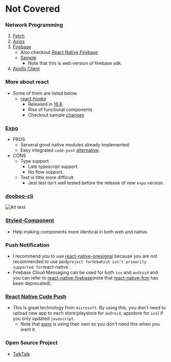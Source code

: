 # Not Covered

### Network Programming
1. [Fetch](https://scotch.io/tutorials/how-to-use-the-javascript-fetch-api-to-get-data)
2. [Axios](https://github.com/axios/axios)
3. [Firebase](https://www.npmjs.com/package/firebase)
   - Also checkout [React Native Firebase](https://github.com/invertase/react-native-firebase)
   - [Sample](https://www.dooboo.io/talktalk.html)
     + Note that this is web version of firebase sdk.
4. [Apollo Client](https://www.apollographql.com/docs/react/)

### More about react
+ Some of them are listed below.
  - [react-hooks](https://reactjs.org/docs/hooks-overview.html)
    + Released in [16.8](https://github.com/facebook/react/blob/master/CHANGELOG.md#1680-february-6-2019).
    + Rise of functional components
    + Checkout sample [changes](https://github.com/dooboolab/dooboo-frontend-js/pull/6)

### [Expo](https://docs.expo.io/versions/latest/)
- PROS
  + Serveral good native modules already implemented.
  + Easy integrated `code-push` [alternative](https://docs.expo.io/versions/v32.0.0/workflow/publishing/).
- CONS
  + Type support.
    - Late typescript support.
    - No flow support.
  + Test is little more difficult.
    - Jest test isn't well tested before the release of new `expo` version.

### [dooboo-cli](https://github.com/dooboolab/dooboo-cli)
![Alt text](https://camo.githubusercontent.com/a301e5bf20b7e9d723beee268e72797ee3742b4a/68747470733a2f2f666972656261736573746f726167652e676f6f676c65617069732e636f6d2f76302f622f626f6f6b6f6f2d38396636632e61707073706f742e636f6d2f6f2f646f6f626f6f2e706e673f616c743d6d6564696126746f6b656e3d65303331373837302d383532352d343837382d396636312d616230666336616233356561)

### [Styled-Component](https://www.styled-components.com/docs/basics#installation)
+ Help making components more identical in both web and native.

### Push Notification
+ I recommend you to use [react-native-onesignal](https://github.com/geektimecoil/react-native-onesignal) because you are not recommended to use pod` project for `ios` which isn't primarily supported for `react-native`.
+ Firebase Cloud Messaging can be used for both `ios` and `android` and you can refer to [react-native-firebase](https://github.com/invertase/react-native-firebase)(note that [react-native-fcm](https://github.com/evollu/react-native-fcm) has been deprecated).

### [React Native Code Push](https://github.com/Microsoft/react-native-code-push)
+ This is great technology from `microsoft`. By using this, you don't need to upload new app to each store(playstore for `android`, appstore for `ios`) if you only updated `javascript`.
  - Note that [expo](https://expo.io) is using their own so you don't need this when you want it.

### Open Source Project
+ [TalkTalk](https://github.com/dooboolab/talktalk-rn)
